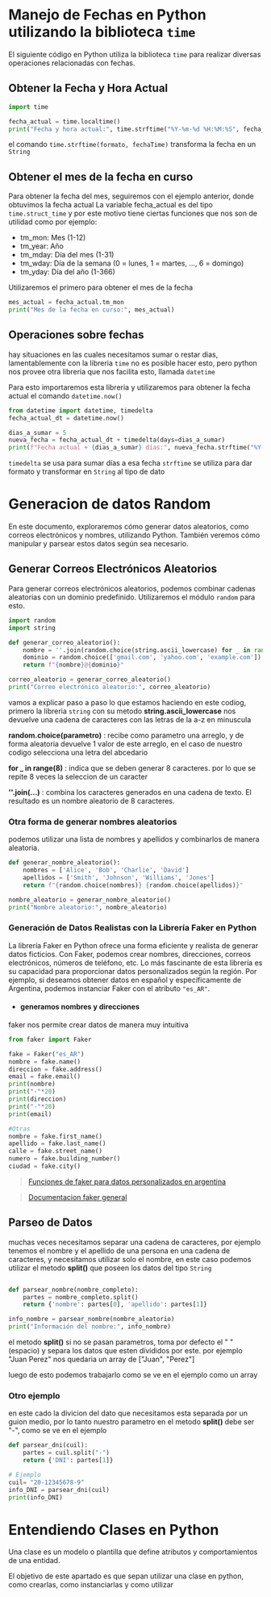 # Manejo de Fechas en Python utilizando la biblioteca `time`

El siguiente código en Python utiliza la biblioteca `time` para realizar diversas operaciones relacionadas con fechas.

## Obtener la Fecha y Hora Actual

```python
import time

fecha_actual = time.localtime()
print("Fecha y hora actual:", time.strftime("%Y-%m-%d %H:%M:%S", fecha_actual))
```

el comando `time.strftime(formato, fechaTime)` transforma la fecha en un `String`

## Obtener el mes de la fecha en curso
Para obtener la fecha del mes, seguiremos con el ejemplo anterior, donde obtuvimos la fecha actual
La variable fecha_actual es del tipo `time.struct_time` y por este motivo tiene ciertas funciones que nos son de utilidad como por ejemplo:
* tm_mon: Mes (1-12)
* tm_year: Año
* tm_mday: Día del mes (1-31)
* tm_wday: Día de la semana (0 = lunes, 1 = martes, ..., 6 = domingo)
* tm_yday: Día del año (1-366)

Utilizaremos el primero para obtener el mes de la fecha
```python
mes_actual = fecha_actual.tm_mon
print("Mes de la fecha en curso:", mes_actual)
```

## Operaciones sobre fechas
hay situaciones en las cuales necesitamos sumar o restar dias, lamentablemente con la libreria `time` no es posible hacer esto, pero python nos provee otra libreria que nos facilita esto, llamada `datetime`

Para esto importaremos esta libreria y utilizaremos para obtener la fecha actual el comando `datetime.now()`
```python
from datetime import datetime, timedelta
fecha_actual_dt = datetime.now() 

dias_a_sumar = 5
nueva_fecha = fecha_actual_dt + timedelta(days=dias_a_sumar)
print(f"Fecha actual + {dias_a_sumar} días:", nueva_fecha.strftime("%Y-%m-%d %H:%M:%S"))

```

`timedelta` se usa para sumar días a esa fecha
`strftime` se utiliza para dar formato y transformar en `String` al tipo de dato


# Generacion de datos Random
En este documento, exploraremos cómo generar datos aleatorios, como correos electrónicos y nombres, utilizando Python. También veremos cómo manipular y parsear estos datos según sea necesario.

## Generar Correos Electrónicos Aleatorios

Para generar correos electrónicos aleatorios, podemos combinar cadenas aleatorias con un dominio predefinido. Utilizaremos el módulo `random` para esto.

```python
import random
import string

def generar_correo_aleatorio():
    nombre = ''.join(random.choice(string.ascii_lowercase) for _ in range(8))
    dominio = random.choice(['gmail.com', 'yahoo.com', 'example.com'])
    return f"{nombre}@{dominio}"

correo_aleatorio = generar_correo_aleatorio()
print("Correo electrónico aleatorio:", correo_aleatorio)
```
vamos a explicar paso a paso lo que estamos haciendo en este codiog, primero la libreria `string` con su metodo **string.ascii_lowercase** nos devuelve una cadena de caracteres con las letras de la a-z en minuscula

**random.choice(parametro)** : recibe como parametro una arreglo, y de forma aleatoria devuelve 1 valor de este arreglo, en el caso de nuestro codigo selecciona una letra del abcedario

**for _ in range(8)** :  indica que se deben generar 8 caracteres. por lo que se repite 8 veces la seleccion de un caracter

**''.join(...)** :  combina los caracteres generados en una cadena de texto. El resultado es un nombre aleatorio de 8 caracteres.

### Otra forma de generar nombres aleatorios

podemos utilizar una lista de nombres y apellidos y combinarlos de manera aleatoria.

```python
def generar_nombre_aleatorio():
    nombres = ['Alice', 'Bob', 'Charlie', 'David']
    apellidos = ['Smith', 'Johnson', 'Williams', 'Jones']
    return f"{random.choice(nombres)} {random.choice(apellidos)}"

nombre_aleatorio = generar_nombre_aleatorio()
print("Nombre aleatorio:", nombre_aleatorio)
```

### Generación de Datos Realistas con la Librería Faker en Python

La librería Faker en Python ofrece una forma eficiente y realista de generar datos ficticios. Con Faker, podemos crear nombres, direcciones, correos electrónicos, números de teléfono, etc.
Lo más fascinante de esta librería es su capacidad para proporcionar datos personalizados según la región. Por ejemplo, si deseamos obtener datos en español y específicamente de Argentina, podemos instanciar Faker con el atributo ``"es_AR"``.


- #### generamos nombres y direcciones
faker nos permite crear datos de manera muy intuitiva
```python
from faker import Faker

fake = Faker("es_AR")
nombre = fake.name()
direccion = fake.address()
email = fake.email()
print(nombre)
print("-"*20)
print(direccion)
print("-"*20)
print(email)

#Otras
nombre = fake.first_name()
apellido = fake.last_name()
calle = fake.street_name()
numero = fake.building_number()
ciudad = fake.city()
```



> [Funciones de faker para datos personalizados en argentina](https://faker.readthedocs.io/en/master/locales/es_AR.html)



> [Documentacion faker general](https://faker.readthedocs.io/en/master/)

## Parseo de Datos
muchas veces necesitamos separar una cadena de caracteres, por ejemplo tenemos el nombre y el apellido de una persona en una cadena de caracteres, y necesitamos utilizar solo el nombre, en este caso podemos utilizar el metodo **split()** que poseen los datos del tipo ``String`` 

```python

def parsear_nombre(nombre_completo):
    partes = nombre_completo.split()
    return {'nombre': partes[0], 'apellido': partes[1]}

info_nombre = parsear_nombre(nombre_aleatorio)
print("Información del nombre:", info_nombre)

```

el metodo **split()** si no se pasan parametros, toma por defecto el " "(espacio) y separa los datos que esten divididos por este.
por ejemplo "Juan Perez" nos quedaria un array de ["Juan", "Perez"]

luego de esto podemos trabajarlo como se ve en el ejemplo como un array 

### Otro ejemplo  

en este cado la divicion del dato que necesitamos esta separada por un guion medio, por lo tanto nuestro parametro en el metodo **split()** debe ser "-", como se ve en el ejemplo
```python
def parsear_dni(cuil):
    partes = cuil.split("-")
    return {'DNI': partes[1]}

# Ejemplo
cuil= "20-12345678-9"
info_DNI = parsear_dni(cuil)
print(info_DNI)
```


# Entendiendo Clases en Python
Una clase es un modelo o plantilla que define atributos y comportamientos de una entidad.

El objetivo de este apartado es que sepan utilizar una clase en python, como crearlas, como instanciarlas y como utilizar 
